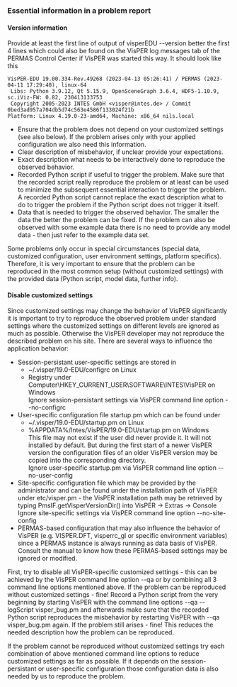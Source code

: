 ### Essential information in a problem report

#### Version information

Provide at least the first line of output of visperEDU --version better the first 4 lines which could also be found on the VisPER log messages tab of the PERMAS Control Center if VisPER was started this way.
It should look like this 

```
VisPER-EDU 19.00.334-Rev.49268 (2023-04-13 05:26:41) / PERMAS (2023-04-11 17:29:40), linux-64
 Libs: Python 3.9.12, Qt 5.15.9, OpenSceneGraph 3.6.4, HDF5-1.10.9, sc.iViz-FW: 0.82, 230413133753
 Copyright 2005-2023 INTES GmbH <visper@intes.de> / Commit 0bed3ad957a704db5d74c563e4586f133024f21b
Platform: Linux 4.19.0-23-amd64, Machine: x86_64 nils.local
```
 * Ensure that the problem does not depend on your customized settings (see also below). If the problem arises only with your applied configuration we also need this information.
 * Clear description of misbehavior, if unclear provide your expectations.
 * Exact description what needs to be interactively done to reproduce the observed behavior.
 * Recorded Python script if useful to trigger the problem. Make sure that the recorded script really reproduce the problem or at least can be used to minimize the subsequent essential interaction to trigger the problem. A recorded Python script cannot replace the exact description what to do to trigger the problem if the Python script does not trigger it itself.
 *  Data that is needed to trigger the observed behavior. The smaller the data the better the problem can be fixed. If the problem can also be observed with some example data there is no need to provide any model data - then just refer to the example data set. 
 
Some problems only occur in special circumstances (special data, customized configuration, user environment settings, platform specifics).
Therefore, it is very important to ensure that the problem can be reproduced in the most common setup (without customized settings) with the provided data (Python script, model data, further info).

####  Disable customized settings

Since customized settings may change the behavior of VisPER significantly it is important to try to reproduce the observed problem under standard settings where the customized settings on different levels are ignored as much as possible. Otherwise the VisPER developer may not reproduce the described problem on his site. There are several ways to influence the application behavior:

* Session-persistant user-specific settings are stored in
  + ~/.visper/19.0-EDU/configrc on Linux
  + Registry under Computer\HKEY_CURRENT_USER\SOFTWARE\INTES\VisPER on Windows  
  Ignore session-persistant settings via VisPER command line option --no-configrc
*  User-specific configuration file startup.pm which can be found under
   + ~/.visper/19.0-EDU/startup.pm on Linux
   + %APPDATA%/Intes/VisPER/19.0-EDU/startup.pm on Windows  
  This file may not exist if the user did never provide it. It will not installed by default. But during the first start of a newer VisPER version the configuration files of an older VisPER version may be copied into the corresponding directory.  
  Ignore user-specific startup.pm via VisPER command line option --no-user-config  
*  Site-specific configuration file which may be provided by the administrator and can be found under the installation path of VisPER under etc/visper.pm - the VisPER installation path may be retrieved by typing PmsIF.getVisperVersionDir() into VisPER -> Extras -> Console
Ignore site-specific settings via VisPER command line option --no-site-config 
* PERMAS-based configuration that may also influence the behavior of VisPER (e.g. VISPER.DFT, visperrc_gl or specific environment variables) 
since a PERMAS instance is always running as data basis of VisPER. Consult the manual to know how these PERMAS-based settings may be ignored or modified.

First, try to disable all VisPER-specific customized settings - this can be achieved by the VisPER command line option --qa or by combining all 3 command line options mentioned above.
If the problem can be reproduced without customized settings - fine! Record a Python script from the very beginning by
starting VisPER with the command line options --qa --logScript visper_bug.pm and afterwards make sure that the recorded Python script reproduces the misbehavior by restarting VisPER with --qa visper_bug.pm again. If the problem still arises - fine! This reduces the needed description how the problem can be reproduced.

If the problem cannot be reproduced without customized settings try each combination of above mentioned command line options to reduce customized settings as far as possible. If it depends on the session-persistant or user-specific configuration those configuration data is also needed by us to reproduce the problem.
